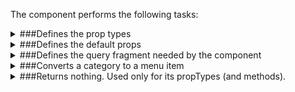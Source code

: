 The component performs the following tasks:

<details>
	<summary>###Defines the prop types

</summary>
* The category GraphQL id

* The category id

* The category name

</details>

<details>
	<summary>###Defines the default props

</summary>
</details>

<details>
	<summary>###Defines the query fragment needed by the component

</summary>
</details>

<details>
	<summary>###Converts a category to a menu item

</summary>
</details>

<details>
	<summary>###Returns nothing. Used only for its propTypes (and methods).

</summary>
</details>

